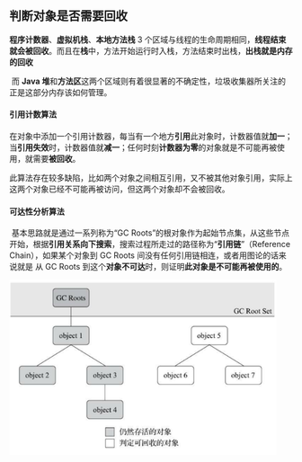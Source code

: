 ## 判断对象是否需要回收

​		**程序计数器**、**虚拟机栈**、**本地方法栈** 3 个区域与线程的生命周期相同，**线程结束就会被回收**。而且在**栈**中，方法开始运行时入栈，方法结束时出栈，**出栈就是内存的回收**

​		而 **Java 堆**和**方法区**这两个区域则有着很显著的不确定性，垃圾收集器所关注的正是这部分内存该如何管理。



#### 引用计数算法

​		在对象中添加一个引用计数器，每当有一个地方**引用**此对象时，计数器值就**加一**；当**引用失效**时，计数器值就**减一**；任何时刻**计数器为零**的对象就是不可能再被使用，就需要**被回收**。

​		此算法存在较多缺陷，比如两个对象之间相互引用，又不被其他对象引用，实际上这两个对象已经不可能再被访问，但这两个对象却不会被回收。



#### 可达性分析算法

​		基本思路就是通过一系列称为“GC Roots”的根对象作为起始节点集，从这些节点开始，根据**引用关系向下搜索**，搜索过程所走过的路径称为“**引用链**”（Reference Chain），如果某个对象到 GC Roots 间没有任何引用链相连，或者用图论的话来说就是
从 GC Roots 到这个**对象不可达**时，则证明**此对象是不可能再被使用的**。

<img src="判断对象是否需要回收/1.png" alt="1" style="zoom:80%;" />









